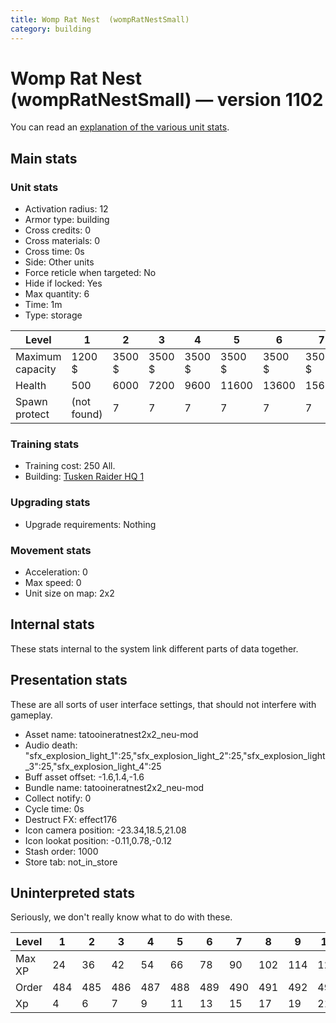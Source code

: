 ```yaml
---
title: Womp Rat Nest  (wompRatNestSmall)
category: building
---
```


# Womp Rat Nest  (wompRatNestSmall) — version 1102

You can read an [explanation  of the various unit stats](unitexplained.md).

## Main stats

### Unit stats

  * Activation radius: 12
  * Armor type: building
  * Cross credits: 0
  * Cross materials: 0
  * Cross time: 0s
  * Side: Other units
  * Force reticle when targeted: No
  * Hide if locked: Yes
  * Max quantity: 6
  * Time: 1m
  * Type: storage

|Level           |1          |2     |3     |4     |5     |6     |7     |8     |9     |10    |
|----------------|-----------|------|------|------|------|------|------|------|------|------|
|Maximum capacity|1200 $     |3500 $|3500 $|3500 $|3500 $|3500 $|3500 $|3500 $|3500 $|3500 $|
|Health          |500        |6000  |7200  |9600  |11600 |13600 |15600 |17600 |19600 |21600 |
|Spawn protect   |(not found)|7     |7     |7     |7     |7     |7     |7     |7     |7     |


### Training stats

  * Training cost: 250 All.
  * Building: [Tusken Raider HQ 1](tuskenHQ.html)

### Upgrading stats

  * Upgrade requirements: Nothing

### Movement stats

  * Acceleration: 0
  * Max speed: 0
  * Unit size on map: 2x2

## Internal stats

These stats internal to the system link different parts of data together.


## Presentation stats

These are all sorts of user interface settings, that should not interfere with gameplay.

  * Asset name: tatooineratnest2x2_neu-mod
  * Audio death: "sfx_explosion_light_1":25,"sfx_explosion_light_2":25,"sfx_explosion_light_3":25,"sfx_explosion_light_4":25
  * Buff asset offset: -1.6,1.4,-1.6
  * Bundle name: tatooineratnest2x2_neu-mod
  * Collect notify: 0
  * Cycle time: 0s
  * Destruct FX: effect176
  * Icon camera position: -23.34,18.5,21.08
  * Icon lookat position: -0.11,0.78,-0.12
  * Stash order: 1000
  * Store tab: not_in_store

## Uninterpreted stats

Seriously, we don't really know what to do with these.

|Level |1  |2  |3  |4  |5  |6  |7  |8  |9  |10 |
|------|---|---|---|---|---|---|---|---|---|---|
|Max XP|24 |36 |42 |54 |66 |78 |90 |102|114|126|
|Order |484|485|486|487|488|489|490|491|492|493|
|Xp    |4  |6  |7  |9  |11 |13 |15 |17 |19 |21 |


